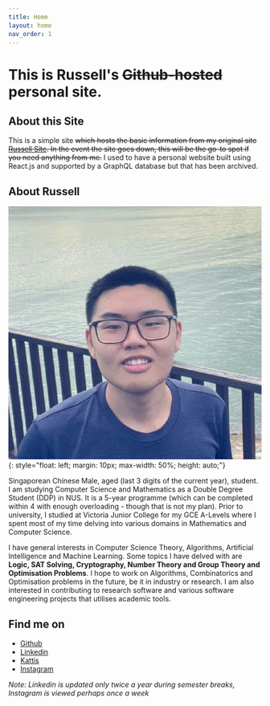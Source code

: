 ```yaml
---
title: Home
layout: home
nav_order: 1
---
```


# This is Russell's ~~Github-hosted~~ personal site.

## About this Site
This is a simple site ~~which hosts the basic information from my original site [Russell Site](www.russelltankm.com). In the event the site goes down, this will be the go-to spot if you need anything from me.~~ I used to have a personal website built using React.js and supported by a GraphQL database but that has been archived.

## About Russell
![image](images/my_beautiful_face.jpg){: style="float: left; margin: 10px; max-width: 50%; height: auto;"}  

Singaporean Chinese Male, aged (last 3 digits of the current year), student. I am studying Computer Science and Mathematics as a Double Degree Student (DDP) in NUS. It is a 5-year programme (which can be completed within 4 with enough overloading - though that is not my plan). Prior to university, I studied at Victoria Junior College for my GCE A-Levels where I spent most of my time delving into various domains in Mathematics and Computer Science.

I have general interests in Computer Science Theory, Algorithms, Artificial Intelligence and Machine Learning. Some topics I have delved with are **Logic, SAT Solving, Cryptography, Number Theory and Group Theory and Optimisation Problems**. I hope to work on Algorithms, Combinatorics and Optimisation problems in the future, be it in industry or research. I am also interested in contributing to research software and various software engineering projects that utilises academic tools.

## Find me on

- [Github](https://github.com/russelltankaimin)
- [Linkedin](https://www.linkedin.com/in/tan-kai-min-russell-b23751128/)
- [Kattis](https://open.kattis.com/users/russell-tan)
- [Instagram](https://www.instagram.com/russelltankaimin)

*Note: Linkedin is updated only twice a year during semester breaks, Instagram is viewed perhaps once a week*
